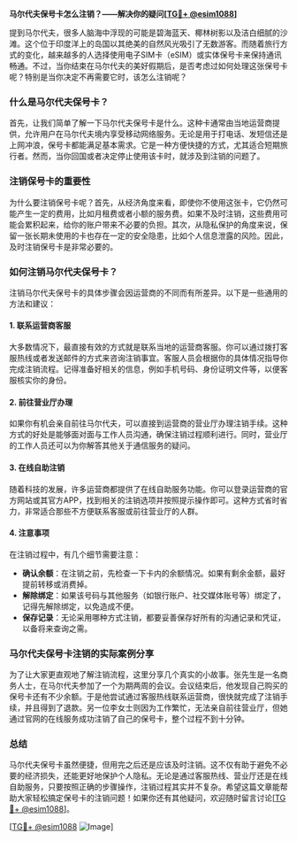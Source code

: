 **马尔代夫保号卡怎么注销？——解决你的疑问[[TG💪+ @esim1088](https://t.me/s/esim1088)]**

提到马尔代夫，很多人脑海中浮现的可能是碧海蓝天、椰林树影以及洁白细腻的沙滩。这个位于印度洋上的岛国以其绝美的自然风光吸引了无数游客。而随着旅行方式的变化，越来越多的人选择使用电子SIM卡（eSIM）或实体保号卡来保持通讯畅通。不过，当你结束在马尔代夫的美好假期后，是否考虑过如何处理这张保号卡呢？特别是当你决定不再需要它时，该怎么注销呢？

### 什么是马尔代夫保号卡？

首先，让我们简单了解一下马尔代夫保号卡是什么。这种卡通常由当地运营商提供，允许用户在马尔代夫境内享受移动网络服务。无论是用于打电话、发短信还是上网冲浪，保号卡都能满足基本需求。它是一种方便快捷的方式，尤其适合短期旅行者。然而，当你回国或者决定停止使用该卡时，就涉及到注销的问题了。

### 注销保号卡的重要性

为什么要注销保号卡呢？首先，从经济角度来看，即使你不使用这张卡，它仍然可能产生一定的费用，比如月租费或者小额的服务费。如果不及时注销，这些费用可能会累积起来，给你的账户带来不必要的负担。其次，从隐私保护的角度来说，保留一张长期未使用的卡也存在一定的安全隐患，比如个人信息泄露的风险。因此，及时注销保号卡是非常必要的。

### 如何注销马尔代夫保号卡？

注销马尔代夫保号卡的具体步骤会因运营商的不同而有所差异。以下是一些通用的方法和建议：

#### 1. 联系运营商客服

大多数情况下，最直接有效的方式就是联系当地的运营商客服。你可以通过拨打客服热线或者发送邮件的方式来咨询注销事宜。客服人员会根据你的具体情况指导你完成注销流程。记得准备好相关的信息，例如手机号码、身份证明文件等，以便客服核实你的身份。

#### 2. 前往营业厅办理

如果你有机会亲自前往马尔代夫，可以直接到运营商的营业厅办理注销手续。这种方式的好处是能够面对面与工作人员沟通，确保注销过程顺利进行。同时，营业厅的工作人员还可以为你解答其他关于通信服务的疑问。

#### 3. 在线自助注销

随着科技的发展，许多运营商都提供了在线自助服务功能。你可以登录运营商的官方网站或其官方APP，找到相关的注销选项并按照提示操作即可。这种方式省时省力，非常适合那些不方便联系客服或前往营业厅的人群。

#### 4. 注意事项

在注销过程中，有几个细节需要注意：
- **确认余额**：在注销之前，先检查一下卡内的余额情况。如果有剩余金额，最好提前转移或消费掉。
- **解除绑定**：如果该号码与其他服务（如银行账户、社交媒体账号等）绑定了，记得先解除绑定，以免造成不便。
- **保存记录**：无论采用哪种方式注销，都要妥善保存好所有的沟通记录和凭证，以备将来查询之需。

### 马尔代夫保号卡注销的实际案例分享

为了让大家更直观地了解注销流程，这里分享几个真实的小故事。张先生是一名商务人士，在马尔代夫参加了一个为期两周的会议。会议结束后，他发现自己购买的保号卡还有不少余额。于是他尝试通过客服热线联系运营商，很快就完成了注销手续，并且得到了退款。另一位李女士则因为工作繁忙，无法亲自前往营业厅，但她通过官网的在线服务成功注销了自己的保号卡，整个过程不到十分钟。

### 总结

马尔代夫保号卡虽然便捷，但用完之后还是应该及时注销。这不仅有助于避免不必要的经济损失，还能更好地保护个人隐私。无论是通过客服热线、营业厅还是在线自助服务，只要按照正确的步骤操作，注销过程其实并不复杂。希望这篇文章能帮助大家轻松搞定保号卡的注销问题！如果你还有其他疑问，欢迎随时留言讨论[[TG💪+ @esim1088](https://t.me/s/esim1088)]。

[[TG💪+ @esim1088](https://t.me/s/esim1088) ![Image](https://i.postimg.cc/4NQfJmqS/Snipaste-2025-05-13-00-14-12.png)]
